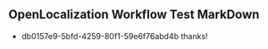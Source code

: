 ## OpenLocalization Workflow Test MarkDown
* db0157e9-5bfd-4259-80f1-59e6f76abd4b 
thanks!<!--HONumber=Mar16_HO2-->
